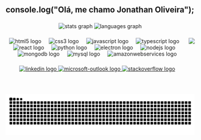 <h2 align="left">console.log("Olá, me chamo Jonathan Oliveira");</h2>

###

<div align="center">
  <img src="https://github-readme-stats.vercel.app/api?username=jonathan0lv&hide_title=false&hide_rank=false&show_icons=true&include_all_commits=true&count_private=true&disable_animations=false&theme=github_dark&locale=en&hide_border=false" height="140" alt="stats graph"  />
  <img src="https://github-readme-stats.vercel.app/api/top-langs?username=jonathan0lv&locale=en&hide_title=false&layout=compact&card_width=320&langs_count=5&theme=github_dark&hide_border=false" height="140" alt="languages graph"  />
</div>

###

<img align="right" height="150" src="https://media1.giphy.com/media/v1.Y2lkPTc5MGI3NjExZHFmeGM4ZG9hMWhvd2lucHZjbjl4ZjRpYXBnM2VnNHN1MjZ5NWYzMSZlcD12MV9pbnRlcm5hbF9naWZfYnlfaWQmY3Q9Zw/bWFcduwR7RJH5beQ3y/giphy.gif"  />

###

<div align="center">
  <img src="https://cdn.jsdelivr.net/gh/devicons/devicon/icons/html5/html5-original.svg" height="30" alt="html5 logo"  />
  <img width="12" />
  <img src="https://cdn.jsdelivr.net/gh/devicons/devicon/icons/css3/css3-original.svg" height="30" alt="css3 logo"  />
  <img width="12" />
  <img src="https://cdn.jsdelivr.net/gh/devicons/devicon/icons/javascript/javascript-original.svg" height="30" alt="javascript logo"  />
  <img width="12" />
  <img src="https://cdn.jsdelivr.net/gh/devicons/devicon/icons/typescript/typescript-original.svg" height="30" alt="typescript logo"  />
  <img width="12" />
  <img src="https://cdn.jsdelivr.net/gh/devicons/devicon/icons/react/react-original.svg" height="30" alt="react logo"  />
  <img width="12" />
  <img src="https://cdn.jsdelivr.net/gh/devicons/devicon/icons/python/python-original.svg" height="30" alt="python logo"  />
  <img width="12" />
  <img src="https://cdn.jsdelivr.net/gh/devicons/devicon/icons/electron/electron-original.svg" height="30" alt="electron logo"  />
  <img width="12" />
  <img src="https://cdn.jsdelivr.net/gh/devicons/devicon/icons/nodejs/nodejs-original.svg" height="30" alt="nodejs logo"  />
  <img width="12" />
  <img src="https://cdn.jsdelivr.net/gh/devicons/devicon/icons/mongodb/mongodb-original.svg" height="30" alt="mongodb logo"  />
  <img width="12" />
  <img src="https://cdn.jsdelivr.net/gh/devicons/devicon/icons/mysql/mysql-original.svg" height="30" alt="mysql logo"  />
  <img width="12" />
  <img src="https://cdn.jsdelivr.net/gh/devicons/devicon/icons/amazonwebservices/amazonwebservices-line-wordmark.svg" height="30" alt="amazonwebservices logo"  />
</div>

###

<div align="center">
  <a href="https://www.linkedin.com/in/jonathan-olv/" target="_blank">
    <img src="https://img.shields.io/static/v1?message=LinkedIn&logo=linkedin&label=&color=0077B5&logoColor=white&labelColor=&style=for-the-badge" height="35" alt="linkedin logo"  />
  </a>
  <a href="mailto:contato.jonathan.olv@outlook.com?subject=Olá&body=Gostaria%20de%20falar%20sobre..." target="_blank">
    <img src="https://img.shields.io/static/v1?message=Outlook&logo=microsoft-outlook&label=&color=0078D4&logoColor=white&labelColor=&style=for-the-badge" height="35" alt="microsoft-outlook logo"  />
  </a>
  <a href="https://stackoverflow.com/users/27756669/jonathan-oliveira" target="_blank">
    <img src="https://img.shields.io/static/v1?message=Stackoverflow&logo=stackoverflow&label=&color=0078D4&logoColor=white&labelColor=&style=for-the-badge" height="35" alt="stackoverflow logo"  />
  </a>
</div>

###

<br clear="both">

<img src="https://raw.githubusercontent.com/jonathan0lv/jonathan0lv/output/snake.svg" alt="Snake animation" />

###
